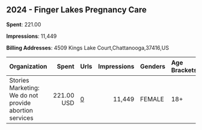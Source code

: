 ## 2024 - Finger Lakes Pregnancy Care 
**Spent**: 221.00

**Impressions**: 11,449

**Billing Addresses**: 4509 Kings Lake Court,Chattanooga,37416,US

|Organization|Spent|Urls|Impressions|Genders|Age Brackets|Country Codes|
|:---|---:|:---|---:|:---|:---|:---|
|Stories Marketing: We do not provide abortion services|221.00 USD|[0](https://www.snap.com/political-ads/asset/e9135b0c271d019e1ed2c8717b2a33920878ad54fc477e8a838c9882907ca77d?mediaType=mp4)|11,449|FEMALE|18+|united states|
